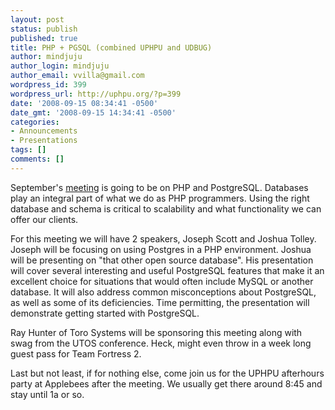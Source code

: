 ```yaml
---
layout: post
status: publish
published: true
title: PHP + PGSQL (combined UPHPU and UDBUG)
author: mindjuju
author_login: mindjuju
author_email: vvilla@gmail.com
wordpress_id: 399
wordpress_url: http://uphpu.org/?p=399
date: '2008-09-15 08:34:41 -0500'
date_gmt: '2008-09-15 14:34:41 -0500'
categories:
- Announcements
- Presentations
tags: []
comments: []
---
```

<p>September's <a href="/events">meeting</a> is going to be on PHP and PostgreSQL. Databases play an integral part of what we do as PHP programmers.  Using the right database and schema is critical to scalability and what functionality we can offer our clients.</p>
<p>For this meeting we will have 2 speakers, Joseph Scott and Joshua Tolley.  Joseph will be focusing on using Postgres in a PHP environment.  Joshua will be presenting on "that other open source database". His presentation will cover several interesting and useful PostgreSQL features that make it an excellent choice for situations that would often include MySQL or another database. It will also address common misconceptions about PostgreSQL, as well as some of its deficiencies. Time permitting, the presentation will demonstrate getting started with PostgreSQL.</p>
<p>Ray Hunter of Toro Systems will be sponsoring this meeting along with swag from the UTOS conference.  Heck, might even throw in a week long guest pass for Team Fortress 2.</p>
<p>Last but not least, if for nothing else, come join us for the UPHPU afterhours party at Applebees after the meeting.  We usually get there around 8:45 and stay until 1a or so.</p>
